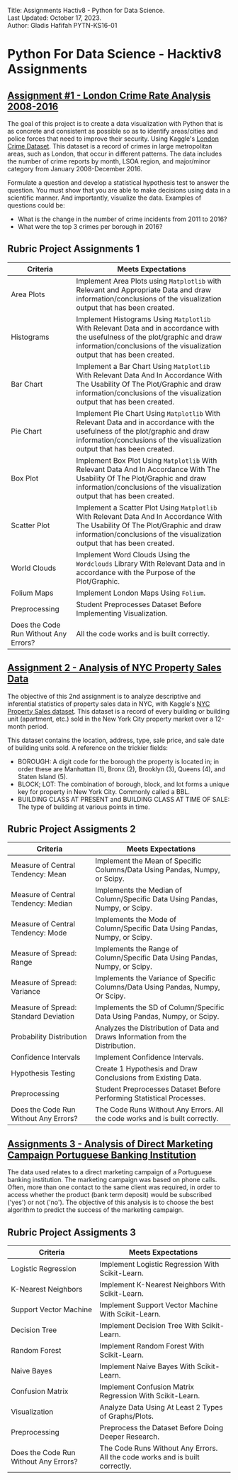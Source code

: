 Title: Assignments Hactiv8 - Python for Data Science.\
Last Updated: October 17, 2023.\
Author: Gladis Hafifah PYTN-KS16-01

# Python For Data Science - Hacktiv8 Assignments
## [Assignment #1 - London Crime Rate Analysis 2008-2016](https://github.com/gladishafifah/Assignments_Hacktiv8/blob/e552971420554e2d0b0f578996370ccba85a7602/PYTN_Assgn_1_MSIB5_GladisHafifah.ipynb)
The goal of this project is to create a data visualization with Python that is as concrete and consistent as possible so as to identify areas/cities and police forces that need to improve their security. Using Kaggle's [London Crime Dataset](https://www.kaggle.com/datasets/jboysen/london-crime). This dataset is a record of crimes in large metropolitan areas, such as London, that occur in different patterns. The data includes the number of crime reports by month, LSOA region, and major/minor category from January 2008-December 2016.

Formulate a question and develop a statistical hypothesis test to answer the question. You must show that you are able to make decisions using data in a scientific manner. And importantly, visualize the data. Examples of questions could be:
- What is the change in the number of crime incidents from 2011 to 2016?
- What were the top 3 crimes per borough in 2016?

## Rubric Project Assignments 1
| Criteria | Meets Expectations 
| ----------- | ----------- |
| Area Plots | Implement Area Plots using `Matplotlib` with Relevant and Appropriate Data and draw information/conclusions of the visualization output that has been created.
| Histograms | Implement Histograms Using `Matplotlib` With Relevant Data and in accordance with the usefulness of the plot/graphic and draw information/conclusions of the visualization output that has been created.
| Bar Chart | Implement a Bar Chart Using `Matplotlib` With Relevant Data And In Accordance With The Usability Of The Plot/Graphic and draw information/conclusions of the visualization output that has been created.
| Pie Chart | Implement Pie Chart Using `Matplotlib` With Relevant Data and in accordance with the usefulness of the plot/graphic and draw information/conclusions of the visualization output that has been created.
| Box Plot | Implement Box Plot Using `Matplotlib` With Relevant Data And In Accordance With The Usability Of The Plot/Graphic and draw information/conclusions of the visualization output that has been created.
| Scatter Plot | Implement a Scatter Plot Using `Matplotlib` With Relevant Data And In Accordance With The Usability Of The Plot/Graphic and draw information/conclusions of the visualization output that has been created.
| World Clouds | Implement Word Clouds Using the `Wordclouds` Library With Relevant Data and in accordance with the Purpose of the Plot/Graphic.
| Folium Maps | Implement London Maps Using `Folium`.
| Preprocessing | Student Preprocesses Dataset Before Implementing Visualization.
| Does the Code Run Without Any Errors? | All the code works and is built correctly.
  
## [Assignment 2 - Analysis of NYC Property Sales Data](https://github.com/gladishafifah/Assignments_Hacktiv8/blob/7b09378dc6c9ea71ee92aa437001ecc91353ce4c/PYTN_Assgn_2_MSIB5_GladisHafifah.ipynb)
The objective of this 2nd assignment is to analyze descriptive and inferential statistics of property sales data in NYC, with Kaggle's [NYC Property Sales dataset](https://www.kaggle.com/datasets/jsphyg/weather-dataset-rattle-package). This dataset is a record of every building or building unit (apartment, etc.) sold in the New York City property market over a 12-month period.

This dataset contains the location, address, type, sale price, and sale date of building units sold. A reference on the trickier fields:
- BOROUGH: A digit code for the borough the property is located in; in order these are Manhattan (1), Bronx (2), Brooklyn (3), Queens (4), and Staten Island (5).
- BLOCK; LOT: The combination of borough, block, and lot forms a unique key for property in New York City. Commonly called a BBL.
- BUILDING CLASS AT PRESENT and BUILDING CLASS AT TIME OF SALE: The type of building at various points in time.

## Rubric Project Assigments 2
| Criteria | Meets Expectations 
| ----------- | ----------- |
| Measure of Central Tendency: Mean | Implement the Mean of Specific Columns/Data Using Pandas, Numpy, or Scipy.
| Measure of Central Tendency: Median | Implements the Median of Column/Specific Data Using Pandas, Numpy, or Scipy.
| Measure of Central Tendency: Mode | Implements the Mode of Column/Specific Data Using Pandas, Numpy, or Scipy.
| Measure of Spread: Range | Implements the Range of Column/Specific Data Using Pandas, Numpy, or Scipy.
| Measure of Spread: Variance| Implements the Variance of Specific Columns/Data Using Pandas, Numpy, Or Scipy.
| Measure of Spread: Standard Deviation | Implements the SD of Column/Specific Data Using Pandas, Numpy, or Scipy.
| Probability Distribution | Analyzes the Distribution of Data and Draws Information from the Distribution.
| Confidence Intervals | Implement Confidence Intervals.
| Hypothesis Testing | Create 1 Hypothesis and Draw Conclusions from Existing Data.
| Preprocessing | Student Preprocesses Dataset Before Performing Statistical Processes.
| Does the Code Run Without Any Errors? | The Code Runs Without Any Errors. All the code works and is built correctly.
 
## [Assignments 3 - Analysis of Direct Marketing Campaign Portuguese Banking Institution](https://github.com/gladishafifah/Assignments_Hacktiv8/blob/e552971420554e2d0b0f578996370ccba85a7602/PYTN_Assgn_3_MSIB5_GladisHafifah.ipynb)
The data used relates to a direct marketing campaign of a Portuguese banking institution. The marketing campaign was based on phone calls. Often, more than one contact to the same client was required, in order to access whether the product (bank term deposit) would be subscribed ('yes') or not ('no'). The objective of this analysis is to choose the best algorithm to predict the success of the marketing campaign.

## Rubric Project Assigments 3
| Criteria | Meets Expectations 
| ----------- | ----------- |
| Logistic Regression | Implement Logistic Regression With Scikit-Learn.
| K-Nearest Neighbors | Implement K-Nearest Neighbors With Scikit-Learn.
| Support Vector Machine | Implement Support Vector Machine With Scikit-Learn.
| Decision Tree | Implement Decision Tree With Scikit-Learn.
| Random Forest | Implement Random Forest With Scikit-Learn.
| Naive Bayes | Implement Naive Bayes With Scikit-Learn.
| Confusion Matrix | Implement Confusion Matrix Regression With Scikit-Learn.
| Visualization | Analyze Data Using At Least 2 Types of Graphs/Plots.
| Preprocessing | Preprocess the Dataset Before Doing Deeper Research.
| Does the Code Run Without Any Errors? | The Code Runs Without Any Errors. All the code works and is built correctly.